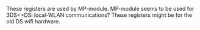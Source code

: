 These registers are used by MP-module. MP-module seems to be used for
3DS\<\>DSi local-WLAN communications? These registers might be for the
old DS wifi hardware.
